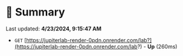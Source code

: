 # 📖 Summary
Last updated: **4/23/2024, 9:15:47 AM**

- `GET` [https://jupiterlab-render-0pdn.onrender.com/lab?](https://jupiterlab-render-0pdn.onrender.com/lab?) - **Up** (260ms)
